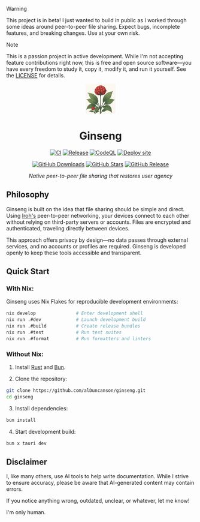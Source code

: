 > [!WARNING]
> This project is in beta! I just wanted to build in public as I worked through some ideas around peer-to-peer file sharing. Expect bugs, incomplete features, and breaking changes. Use at your own risk.

> [!NOTE]
> This is a passion project in active development. While I'm not accepting feature contributions right now, this is free and open source software—you have every freedom to study it, copy it, modify it, and run it yourself. See the [LICENSE](LICENSE) for details.

<div align="center">

<img src="src-tauri/icons/128x128.png" alt="Ginseng" width="80" height="80">

# Ginseng

[![CI](https://github.com/alDuncanson/ginseng/actions/workflows/ci.yml/badge.svg)](https://github.com/alDuncanson/ginseng/actions/workflows/ci.yml)
[![Release](https://github.com/alDuncanson/ginseng/actions/workflows/release.yml/badge.svg)](https://github.com/alDuncanson/ginseng/releases)
[![CodeQL](https://github.com/alDuncanson/Ginseng/actions/workflows/github-code-scanning/codeql/badge.svg)](https://github.com/alDuncanson/Ginseng/actions/workflows/github-code-scanning/codeql)
[![Deploy site](https://github.com/alDuncanson/Ginseng/actions/workflows/static.yml/badge.svg)](https://github.com/alDuncanson/Ginseng/actions/workflows/static.yml)

[![GitHub Downloads](https://img.shields.io/github/downloads/alDuncanson/ginseng/total?style=flat-square)](https://github.com/alDuncanson/ginseng/releases)
[![GitHub Stars](https://img.shields.io/github/stars/alDuncanson/ginseng?style=flat-square)](https://github.com/alDuncanson/ginseng/stargazers)
[![GitHub Release](https://img.shields.io/github/v/release/alDuncanson/ginseng?include_prereleases&style=flat-square)](https://github.com/alDuncanson/ginseng/releases)

*Native peer-to-peer file sharing that restores user agency*

</div>

## Philosophy

Ginseng is built on the idea that file sharing should be simple and direct. Using [Iroh's](https://iroh.computer) peer-to-peer networking, your devices connect to each other without relying on third-party servers or accounts. Files are encrypted and authenticated, traveling directly between devices.

This approach offers privacy by design—no data passes through external services, and no accounts or profiles are required. Ginseng is developed openly to keep these tools accessible and transparent.

## Quick Start

### With Nix:

Ginseng uses Nix Flakes for reproducible development environments:

```bash
nix develop               # Enter development shell
nix run .#dev             # Launch development build
nix run .#build           # Create release bundles
nix run .#test            # Run test suites
nix run .#format          # Run formatters and linters
```

### Without Nix:
1. Install [Rust](https://www.rust-lang.org/tools/install) and [Bun](https://bun.sh/).

2. Clone the repository:
```bash
git clone https://github.com/alDuncanson/ginseng.git
cd ginseng
```

3. Install dependencies:
```bash
bun install
```

4. Start development build:
```bash
bun x tauri dev
```

## Disclaimer

I, like many others, use AI tools to help write documentation. While I strive to ensure accuracy, please be aware that AI-generated content may contain errors.

If you notice anything wrong, outdated, unclear, or whatever, let me know!

I'm only human.